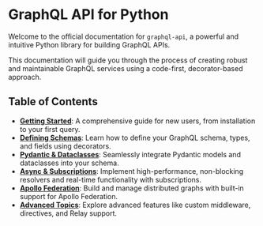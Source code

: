 # GraphQL API for Python

Welcome to the official documentation for `graphql-api`, a powerful and intuitive Python library for building GraphQL APIs.

This documentation will guide you through the process of creating robust and maintainable GraphQL services using a code-first, decorator-based approach.

## Table of Contents

- **[Getting Started](./getting-started.md)**: A comprehensive guide for new users, from installation to your first query.
- **[Defining Schemas](./defining-schemas.md)**: Learn how to define your GraphQL schema, types, and fields using decorators.
- **[Pydantic & Dataclasses](./pydantic-and-dataclasses.md)**: Seamlessly integrate Pydantic models and dataclasses into your schema.
- **[Async & Subscriptions](./async-and-subscriptions.md)**: Implement high-performance, non-blocking resolvers and real-time functionality with subscriptions.
- **[Apollo Federation](./federation.md)**: Build and manage distributed graphs with built-in support for Apollo Federation.
- **[Advanced Topics](./advanced.md)**: Explore advanced features like custom middleware, directives, and Relay support. 